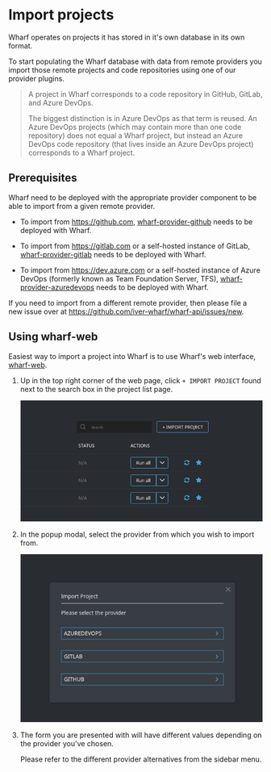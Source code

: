 # Import projects

<!-- panels:start -->

<!-- div:left-panel -->

Wharf operates on projects it has stored in it's own database in its own
format.

To start populating the Wharf database with data from remote providers you
import those remote projects and code repositories using one of our provider
plugins.

<!-- div:right-panel -->

> A project in Wharf corresponds to a code repository in GitHub, GitLab, and
> Azure DevOps.
>
> The biggest distinction is in Azure DevOps as that term is reused.
> An Azure DevOps projects (which may contain more than one code repository)
> does not equal a Wharf project, but instead an Azure DevOps code repository
> (that lives inside an Azure DevOps project) corresponds to a Wharf project.

<!-- panels:end -->

## Prerequisites

Wharf need to be deployed with the appropriate provider component to be able
to import from a given remote provider.

- To import from <https://github.com>, [wharf-provider-github](https://github.com/iver-wharf/wharf-provider-github)
  needs to be deployed with Wharf.

- To import from <https://gitlab.com> or a self-hosted instance of GitLab,
  [wharf-provider-gitlab](https://github.com/iver-wharf/wharf-provider-gitlab)
  needs to be deployed with Wharf.

- To import from <https://dev.azure.com> or a self-hosted instance of
  Azure DevOps (formerly known as Team Foundation Server, TFS),
  [wharf-provider-azuredevops](https://github.com/iver-wharf/wharf-provider-azuredevops)
  needs to be deployed with Wharf.

If you need to import from a different remote provider, then please file a new
issue over at <https://github.com/iver-wharf/wharf-api/issues/new>.

## Using wharf-web

Easiest way to import a project into Wharf is to use Wharf's web interface,
[wharf-web](https://github.com/iver-wharf/wharf-web).

1. Up in the top right corner of the web page, click `+ IMPORT PROJECT` found
   next to the search box in the project list page.

   ![Screenshot of import button](./wharf-web-import-button.png)

2. In the popup modal, select the provider from which you wish to import from.

   ![Screenshot of import modal](./wharf-web-import-modal.png)

3. The form you are presented with will have different values depending on the
   provider you've chosen.

   Please refer to the different provider alternatives from the sidebar menu.
